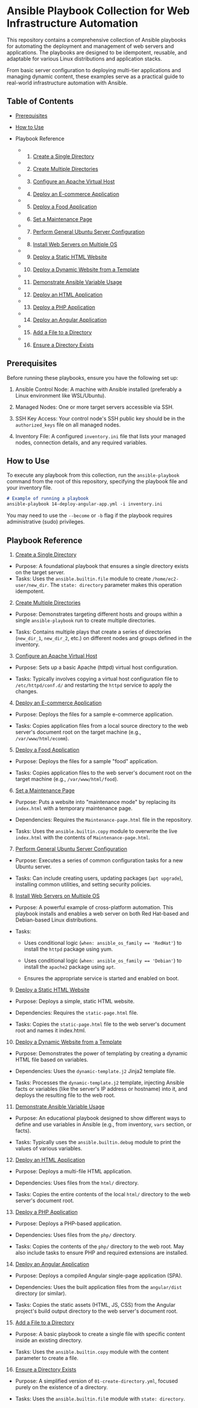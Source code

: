 # Ansible Playbook Collection for Web Infrastructure Automation

This repository contains a comprehensive collection of Ansible playbooks for automating the deployment and management of web servers and applications. The playbooks are designed to be idempotent, reusable, and adaptable for various Linux distributions and application stacks.

From basic server configuration to deploying multi-tier applications and managing dynamic content, these examples serve as a practical guide to real-world infrastructure automation with Ansible.

## Table of Contents

- [Prerequisites](https://github.com/omotomiwa26/Ansible_Playbook/blob/main/README.md)

- [How to Use](https://github.com/omotomiwa26/Ansible_Playbook/blob/main/README.md)

- Playbook Reference

    - 01. [Create a Single Directory](https://github.com/omotomiwa26/Ansible_Playbook/blob/main/01-create-directory.yml) 

    - 02. [Create Multiple Directories](https://github.com/omotomiwa26/Ansible_Playbook/blob/main/02-create-multiple-directories.yml)

    - 03. [Configure an Apache Virtual Host](https://github.com/omotomiwa26/Ansible_Playbook/blob/main/03-configure-httpd-vhost.yml)

    - 04. [Deploy an E-commerce Application](https://github.com/omotomiwa26/Ansible_Playbook/blob/main/04-deploy-ecommerce-app.yml)

    - 05. [Deploy a Food Application](https://github.com/omotomiwa26/Ansible_Playbook/blob/main/05-deploy-food-app.yml)

    - 06. [Set a Maintenance Page](https://github.com/omotomiwa26/Ansible_Playbook/blob/main/06-set-maintenance-page.yml)

    - 07. [Perform General Ubuntu Server Configuration](https://github.com/omotomiwa26/Ansible_Playbook/blob/main/07-configure-ubuntu-server.yml)

    - 08. [Install Web Servers on Multiple OS](https://github.com/omotomiwa26/Ansible_Playbook/blob/main/08-install-webservers-multi-os.yml)

    - 09. [Deploy a Static HTML Website](https://github.com/omotomiwa26/Ansible_Playbook/blob/main/09-deploy-static-website.yml)

    - 10. [Deploy a Dynamic Website from a Template](https://github.com/omotomiwa26/Ansible_Playbook/blob/main/10-deploy-dynamic-website-from-template.yml)

    - 11. [Demonstrate Ansible Variable Usage](https://github.com/omotomiwa26/Ansible_Playbook/blob/main/11-demonstrate-variable-usage.yml)

    - 12. [Deploy an HTML Application](https://github.com/omotomiwa26/Ansible_Playbook/blob/main/12-deploy-html-app.yml)

    - 13. [Deploy a PHP Application](https://github.com/omotomiwa26/Ansible_Playbook/blob/main/13-deploy-php-app.yml)

    - 14. [Deploy an Angular Application](https://github.com/omotomiwa26/Ansible_Playbook/blob/main/14-deploy-angular-app.yml)

    - 15. [Add a File to a Directory](https://github.com/omotomiwa26/Ansible_Playbook/blob/main/add_file_to_dir.yaml)

    - 16. [Ensure a Directory Exists](https://github.com/omotomiwa26/Ansible_Playbook/blob/main/create_dir.yml)

## Prerequisites

Before running these playbooks, ensure you have the following set up:

1. Ansible Control Node: A machine with Ansible installed (preferably a Linux environment like WSL/Ubuntu).
    
2. Managed Nodes: One or more target servers accessible via SSH.

3. SSH Key Access: Your control node's SSH public key should be in the `authorized_keys` file on all managed nodes.

4. Inventory File: A configured `inventory.ini` file that lists your managed nodes, connection details, and any required variables.

## How to Use

To execute any playbook from this collection, run the `ansible-playbook` command from the root of this repository, specifying the playbook file and your inventory file.

```md
# Example of running a playbook
ansible-playbook 14-deploy-angular-app.yml -i inventory.ini
```

You may need to use the `--become` or `-b` flag if the playbook requires administrative (sudo) privileges.

## Playbook Reference

01. [Create a Single Directory](https://github.com/omotomiwa26/Ansible_Playbook/blob/main/01-create-directory.yml)

- Purpose: A foundational playbook that ensures a single directory exists on the target server.
- Tasks: Uses the `ansible.builtin.file` module to create `/home/ec2-user/new_dir`. The `state: directory` parameter makes this operation idempotent.

02. [Create Multiple Directories](https://github.com/omotomiwa26/Ansible_Playbook/blob/main/02-create-multiple-directories.yml)

- Purpose: Demonstrates targeting different hosts and groups within a single `ansible-playbook` run to create multiple directories.

- Tasks: Contains multiple plays that create a series of directories (`new_dir_1`, `new_dir_2`, etc.) on different nodes and groups defined in the inventory.

03. [Configure an Apache Virtual Host](https://github.com/omotomiwa26/Ansible_Playbook/blob/main/03-configure-httpd-vhost.yml)

- Purpose: Sets up a basic Apache (httpd) virtual host configuration.

- Tasks: Typically involves copying a virtual host configuration file to `/etc/httpd/conf.d/` and restarting the `httpd` service to apply the changes.

04. [Deploy an E-commerce Application](https://github.com/omotomiwa26/Ansible_Playbook/blob/main/04-deploy-ecommerce-app.yml)

- Purpose: Deploys the files for a sample e-commerce application.

- Tasks: Copies application files from a local source directory to the web server's document root on the target machine (e.g., `/var/www/html/ecomm`).

05. [Deploy a Food Application](https://github.com/omotomiwa26/Ansible_Playbook/blob/main/05-deploy-food-app.yml)

- Purpose: Deploys the files for a sample "food" application.

- Tasks: Copies application files to the web server's document root on the target machine (e.g., `/var/www/html/food`).

06. [Set a Maintenance Page](https://github.com/omotomiwa26/Ansible_Playbook/blob/main/06-set-maintenance-page.yml)

- Purpose: Puts a website into "maintenance mode" by replacing its `index.html` with a temporary maintenance page.

- Dependencies: Requires the `Maintenance-page.html` file in the repository.

- Tasks: Uses the `ansible.builtin.copy` module to overwrite the live `index.html` with the contents of `Maintenance-page.html`.

07. [Perform General Ubuntu Server Configuration](https://github.com/omotomiwa26/Ansible_Playbook/blob/main/07-configure-ubuntu-server.yml)

- Purpose: Executes a series of common configuration tasks for a new Ubuntu server.

- Tasks: Can include creating users, updating packages (`apt upgrade`), installing common utilities, and setting security policies.

08. [Install Web Servers on Multiple OS](https://github.com/omotomiwa26/Ansible_Playbook/blob/main/08-install-webservers-multi-os.yml)

- Purpose: A powerful example of cross-platform automation. This playbook installs and enables a web server on both Red Hat-based and Debian-based Linux distributions.

- Tasks:

    - Uses conditional logic (`when: ansible_os_family == 'RedHat'`) to install the `httpd` package using yum.

    - Uses conditional logic (`when: ansible_os_family == 'Debian'`) to install the `apache2` package using `apt`.

    - Ensures the appropriate service is started and enabled on boot.

09. [Deploy a Static HTML Website](https://github.com/omotomiwa26/Ansible_Playbook/blob/main/09-deploy-static-website.yml)

- Purpose: Deploys a simple, static HTML website.

- Dependencies: Requires the `static-page.html` file.

- Tasks: Copies the `static-page.html` file to the web server's document root and names it index.html.

10. [Deploy a Dynamic Website from a Template](https://github.com/omotomiwa26/Ansible_Playbook/blob/main/10-deploy-dynamic-website-from-template.yml)

- Purpose: Demonstrates the power of templating by creating a dynamic HTML file based on variables.

- Dependencies: Uses the `dynamic-template.j2` Jinja2 template file.

- Tasks: Processes the `dynamic-template.j2` template, injecting Ansible facts or variables (like the server's IP address or hostname) into it, and deploys the resulting file to the web root.

11. [Demonstrate Ansible Variable Usage](https://github.com/omotomiwa26/Ansible_Playbook/blob/main/11-demonstrate-variable-usage.yml)

- Purpose: An educational playbook designed to show different ways to define and use variables in Ansible (e.g., from inventory, `vars` section, or facts).

- Tasks: Typically uses the `ansible.builtin.debug` module to print the values of various variables.

12. [Deploy an HTML Application](https://github.com/omotomiwa26/Ansible_Playbook/blob/main/12-deploy-html-app.yml)

- Purpose: Deploys a multi-file HTML application.

- Dependencies: Uses files from the `html/` directory.

- Tasks: Copies the entire contents of the local `html/` directory to the web server's document root.

13. [Deploy a PHP Application](https://github.com/omotomiwa26/Ansible_Playbook/blob/main/13-deploy-php-app.yml)

- Purpose: Deploys a PHP-based application.

- Dependencies: Uses files from the `php/` directory.

- Tasks: Copies the contents of the `php/` directory to the web root. May also include tasks to ensure PHP and required extensions are installed.

14. [Deploy an Angular Application](https://github.com/omotomiwa26/Ansible_Playbook/blob/main/14-deploy-angular-app.yml)

- Purpose: Deploys a compiled Angular single-page application (SPA).

- Dependencies: Uses the built application files from the `angular/dist` directory (or similar).

- Tasks: Copies the static assets (HTML, JS, CSS) from the Angular project's build output directory to the web server's document root.

15. [Add a File to a Directory](https://github.com/omotomiwa26/Ansible_Playbook/blob/main/add_file_to_dir.yaml)

- Purpose: A basic playbook to create a single file with specific content inside an existing directory.

- Tasks: Uses the `ansible.builtin.copy` module with the content parameter to create a file.

16. [Ensure a Directory Exists](https://github.com/omotomiwa26/Ansible_Playbook/blob/main/create_dir.yml)

- Purpose: A simplified version of `01-create-directory.yml`, focused purely on the existence of a directory.

- Tasks: Uses the `ansible.builtin.fil`e module with `state: directory`.
